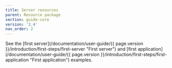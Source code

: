```yaml
---
title: Server resources
parent: Resource package
section: guide-core
version: '2.4'
nav_order: 2
---
```

See the [first server](/documentation/user-guide/{{ page.version }}/introduction/first-steps/first-server "First server")
and [first application](/documentation/user-guide/{{ page.version }}/introduction/first-steps/first-application "First application")
examples.
